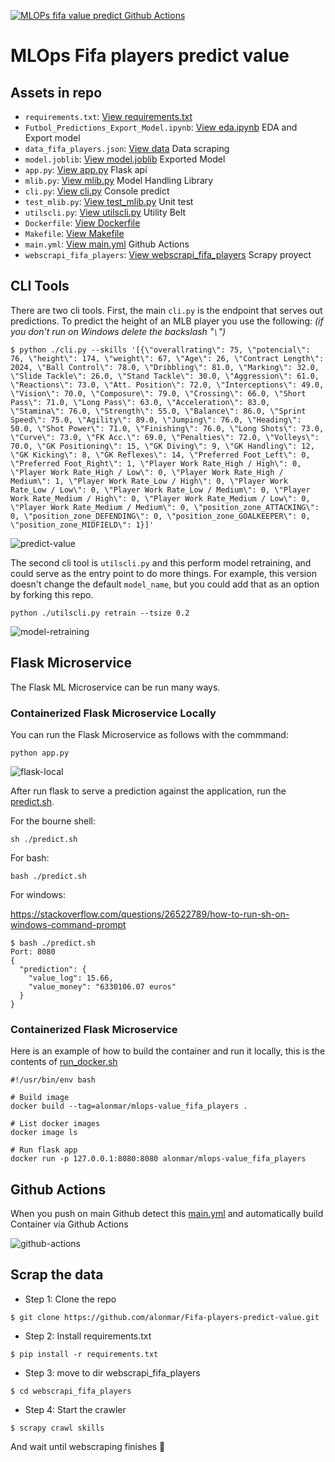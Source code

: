 [![MLOPs fifa value predict Github Actions](https://github.com/alonmar/Fifa-players-predict-value/actions/workflows/main.yml/badge.svg)](https://github.com/alonmar/Fifa-players-predict-value/actions/workflows/main.yml)

# MLOps Fifa players predict value


## Assets in repo

* `requirements.txt`:  [View requirements.txt](https://github.com/alonmar/Fifa-players-predict-value/blob/main/requirements.txt)
* `Futbol_Predictions_Export_Model.ipynb`: [View eda.ipynb](https://github.com/alonmar/Fifa-players-predict-value/blob/main/Futbol_Predictions_Export_Model.ipynb) EDA and Export model
* `data_fifa_players.json`: [View data](https://github.com/alonmar/Fifa-players-predict-value/blob/main/webscrapi_fifa_players/data_fifa_players.json) Data scraping
* `model.joblib`: [View model.joblib](https://github.com/alonmar/Fifa-players-predict-value/blob/main/model.joblib) Exported Model 
* `app.py`:  [View app.py](https://github.com/alonmar/Fifa-players-predict-value/blob/main/app.py) Flask api
* `mlib.py`:  [View mlib.py](https://github.com/alonmar/Fifa-players-predict-value/blob/main/mlib.py) Model Handling Library
* `cli.py`: [View cli.py](https://github.com/alonmar/Fifa-players-predict-value/blob/main/cli.py) Console predict
* `test_mlib.py`:  [View test_mlib.py](https://github.com/alonmar/Fifa-players-predict-value/blob/main/test_mlib.py) Unit test
* `utilscli.py`: [View utilscli.py](https://github.com/alonmar/Fifa-players-predict-value/blob/main/utilscli.py) Utility Belt
* `Dockerfile`: [View Dockerfile](https://github.com/alonmar/Fifa-players-predict-value/blob/main/Dockerfile) 
* `Makefile`: [View Makefile](https://github.com/alonmar/Fifa-players-predict-value/blob/main/Makefile) 
* `main.yml`: [View main.yml](https://github.com/alonmar/Fifa-players-predict-value/blob/main/.github/workflows/main.yml) Github Actions
* `webscrapi_fifa_players`: [View webscrapi_fifa_players](https://github.com/alonmar/Fifa-players-predict-value/tree/main/webscrapi_fifa_players) Scrapy proyect

## CLI Tools

There are two cli tools.  First, the main `cli.py` is the endpoint that serves out predictions.
To predict the height of an MLB player you use the following: *(if you don't run on Windows delete the backslash "`\`")*

`$ python ./cli.py --skills '[{\"overallrating\": 75, \"potencial\": 76, \"height\": 174, \"weight\": 67, \"Age\": 26, \"Contract Length\": 2024, \"Ball Control\": 78.0, \"Dribbling\": 81.0, \"Marking\": 32.0, \"Slide Tackle\": 26.0, \"Stand Tackle\": 30.0, \"Aggression\": 61.0, \"Reactions\": 73.0, \"Att. Position\": 72.0, \"Interceptions\": 49.0, \"Vision\": 70.0, \"Composure\": 79.0, \"Crossing\": 66.0, \"Short Pass\": 71.0, \"Long Pass\": 63.0, \"Acceleration\": 83.0, \"Stamina\": 76.0, \"Strength\": 55.0, \"Balance\": 86.0, \"Sprint Speed\": 75.0, \"Agility\": 89.0, \"Jumping\": 76.0, \"Heading\": 50.0, \"Shot Power\": 71.0, \"Finishing\": 76.0, \"Long Shots\": 73.0, \"Curve\": 73.0, \"FK Acc.\": 69.0, \"Penalties\": 72.0, \"Volleys\": 70.0, \"GK Positioning\": 15, \"GK Diving\": 9, \"GK Handling\": 12, \"GK Kicking\": 8, \"GK Reflexes\": 14, \"Preferred Foot_Left\": 0, \"Preferred Foot_Right\": 1, \"Player Work Rate_High / High\": 0, \"Player Work Rate_High / Low\": 0, \"Player Work Rate_High / Medium\": 1, \"Player Work Rate_Low / High\": 0, \"Player Work Rate_Low / Low\": 0, \"Player Work Rate_Low / Medium\": 0, \"Player Work Rate_Medium / High\": 0, \"Player Work Rate_Medium / Low\": 0, \"Player Work Rate_Medium / Medium\": 0, \"position_zone_ATTACKING\": 0, \"position_zone_DEFENDING\": 0, \"position_zone_GOALKEEPER\": 0, \"position_zone_MIDFIELD\": 1}]'`

![predict-value](https://user-images.githubusercontent.com/36181705/148481545-390305d2-3428-4980-99ed-e85627eb0117.png)


The second cli tool is `utilscli.py` and this perform model retraining, and could serve as the entry point to do more things.
For example, this version doesn't change the default `model_name`, but you could add that as an option by forking this repo.

`python ./utilscli.py retrain --tsize 0.2`

![model-retraining](https://user-images.githubusercontent.com/36181705/148481027-cb825882-ae04-4df1-b9ec-dcc3a08dbb5e.png)


## Flask Microservice

The Flask ML Microservice can be run many ways.

### Containerized Flask Microservice Locally

You can run the Flask Microservice as follows with the commmand:

`python app.py`

![flask-local](https://user-images.githubusercontent.com/36181705/148481892-c15c9703-c27a-494d-9bfb-324625af5fd1.png)

After run flask to serve a prediction against the application, run the [predict.sh](https://github.com/alonmar/Fifa-players-predict-value/blob/main/predict.sh).

For the bourne shell: 

`sh ./predict.sh`

For bash:

`bash ./predict.sh`

For windows:

https://stackoverflow.com/questions/26522789/how-to-run-sh-on-windows-command-prompt

```
$ bash ./predict.sh                             
Port: 8080
{
  "prediction": {
    "value_log": 15.66,
    "value_money": "6330106.07 euros"
  }
}
```

### Containerized Flask Microservice

Here is an example of how to build the container and run it locally, this is the contents of [run_docker.sh](https://github.com/alonmar/Fifa-players-predict-value/blob/main/run_docker.sh)

```
#!/usr/bin/env bash

# Build image
docker build --tag=alonmar/mlops-value_fifa_players . 

# List docker images
docker image ls

# Run flask app
docker run -p 127.0.0.1:8080:8080 alonmar/mlops-value_fifa_players
```

## Github Actions

When you push on main Github detect this [main.yml](https://github.com/alonmar/Fifa-players-predict-value/blob/main/.github/workflows/main.yml) and automatically build Container via Github Actions

![github-actions](https://user-images.githubusercontent.com/36181705/148483487-f80103d8-65a6-4524-807c-a26bbec590a6.png)


## Scrap the data

* Step 1: Clone the repo 

`$ git clone https://github.com/alonmar/Fifa-players-predict-value.git`

* Step 2: Install requirements.txt

`$ pip install -r requirements.txt`

* Step 3: move to dir webscrapi_fifa_players 

`$ cd webscrapi_fifa_players`

* Step 4: Start the crawler 

`$ scrapy crawl skills`

And wait until webscraping finishes 🎉
